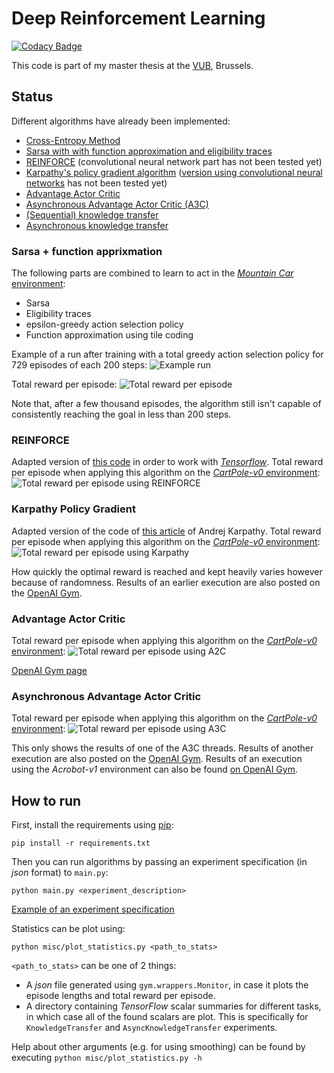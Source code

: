 # Deep Reinforcement Learning

[![Codacy Badge](https://api.codacy.com/project/badge/Grade/c329c8cdd744463dbda6a726e20f2383)](https://www.codacy.com/app/arnomoonens/DeepRL?utm_source=github.com&utm_medium=referral&utm_content=arnomoonens/DeepRL&utm_campaign=badger)

This code is part of my master thesis at the [VUB](http://www.vub.ac.be), Brussels.

## Status
Different algorithms have already been implemented:
- [Cross-Entropy Method](./agents/CEM.py)
- [Sarsa with with function approximation and eligibility traces](./agents/SarsaFA.py)
- [REINFORCE](./agents/REINFORCE.py) (convolutional neural network part has not been tested yet)
- [Karpathy's policy gradient algorithm](./agents/Karpathy.py) ([version using convolutional neural networks](./agents/Karpathy_CNN.py) has not been tested yet)
- [Advantage Actor Critic](./agents/A2C.py)
- [Asynchronous Advantage Actor Critic (A3C)](./agents/A3C.py)
- [(Sequential) knowledge transfer](./agents/knowledge_transfer.py)
- [Asynchronous knowledge transfer](./agents/async_knowledge_transfer.py)

### Sarsa + function apprixmation
The following parts are combined to learn to act in the [_Mountain Car_ environment](https://gym.openai.com/envs/MountainCar-v0):
- Sarsa
- Eligibility traces
- epsilon-greedy action selection policy
- Function approximation using tile coding

Example of a run after training with a total greedy action selection policy for 729 episodes of each 200 steps:
![Example run](./results/examplerun.gif)

Total reward per episode:
![Total reward per episode](./results/totalrewardperepisode.png)

Note that, after a few thousand episodes, the algorithm still isn't capable of consistently reaching the goal in less than 200 steps.

### REINFORCE
Adapted version of [this code](http://rl-gym-doc.s3-website-us-west-2.amazonaws.com/mlss/pg-startercode.py) in order to work with [_Tensorflow_](https://www.tensorflow.org/).
Total reward per episode when applying this algorithm on the [_CartPole-v0_ environment](https://gym.openai.com/envs/CartPole-v0):
![Total reward per episode using REINFORCE](./results/reinforce-cartpole-v0-rewards.png)

### Karpathy Policy Gradient
Adapted version of the code of [this article](http://karpathy.github.io/2016/05/31/rl/) of Andrej Karpathy.
Total reward per episode when applying this algorithm on the [_CartPole-v0_ environment](https://gym.openai.com/envs/CartPole-v0):
![Total reward per episode using Karpathy](./results/karpathy-cartpole-v0-rewards.png)

How quickly the optimal reward is reached and kept heavily varies however because of randomness. Results of an earlier execution are also posted on the [OpenAI Gym](https://gym.openai.com/evaluations/eval_dyl7JQpTXGXY4lIe0pSA).

### Advantage Actor Critic
Total reward per episode when applying this algorithm on the [_CartPole-v0_ environment](https://gym.openai.com/envs/CartPole-v0):
![Total reward per episode using A2C](./results/a2c-cartpole-v0-rewards.png)

[OpenAI Gym page](https://gym.openai.com/evaluations/eval_8lGn053RQref7asqoiPPw)

### Asynchronous Advantage Actor Critic
Total reward per episode when applying this algorithm on the [_CartPole-v0_ environment](https://gym.openai.com/envs/CartPole-v0):
![Total reward per episode using A3C](./results/a3c-cartpole-v0-rewards.png)

This only shows the results of one of the A3C threads.
Results of another execution are also posted on the [OpenAI Gym](https://gym.openai.com/evaluations/eval_deHd1IsvTQeWAnEaSvvkg).
Results of an execution using the _Acrobot-v1_ environment can also be found [on OpenAI Gym](https://gym.openai.com/evaluations/eval_Ig1wrPzQlGipmBAhZ5Tw).
## How to run
First, install the requirements using [pip](https://pypi.python.org/pypi/pip):
```
pip install -r requirements.txt
```

Then you can run algorithms by passing an experiment specification (in _json_ format) to `main.py`:
```
python main.py <experiment_description>
```
[Example of an experiment specification](./experiment_spec_example.json)

Statistics can be plot using:
```
python misc/plot_statistics.py <path_to_stats>
```
`<path_to_stats>` can be one of 2 things:
- A _json_ file generated using `gym.wrappers.Monitor`, in case it plots the episode lengths and total reward per episode.
- A directory containing _TensorFlow_ scalar summaries for different tasks, in which case all of the found scalars are plot. This is specifically for `KnowledgeTransfer` and `AsyncKnowledgeTransfer` experiments.

Help about other arguments (e.g. for using smoothing) can be found by executing `python misc/plot_statistics.py -h`
